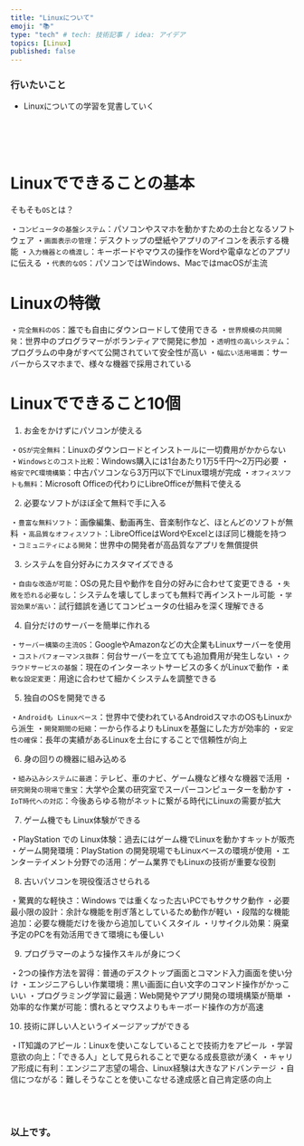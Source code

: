 ```yaml
---
title: "Linuxについて"
emoji: "📚"
type: "tech" # tech: 技術記事 / idea: アイデア
topics: [Linux]
published: false
---
```

### 行いたいこと
- Linuxについての学習を覚書していく


<br>
<br>
<br>




# Linuxでできることの基本
そもそも`OS`とは？

・`コンピュータの基盤システム`：パソコンやスマホを動かすための土台となるソフトウェア
・`画面表示の管理`：デスクトップの壁紙やアプリのアイコンを表示する機能
・`入力機器との橋渡し`：キーボードやマウスの操作をWordや電卓などのアプリに伝える
・`代表的なOS`：パソコンではWindows、MacではmacOSが主流

# Linuxの特徴

・`完全無料のOS`：誰でも自由にダウンロードして使用できる
・`世界規模の共同開発`：世界中のプログラマーがボランティアで開発に参加
・`透明性の高いシステム`：プログラムの中身がすべて公開されていて安全性が高い
・`幅広い活用場面`：サーバーからスマホまで、様々な機器で採用されている

# Linuxでできること10個
1. お金をかけずにパソコンが使える

・`OSが完全無料`：Linuxのダウンロードとインストールに一切費用がかからない
・`Windowsとのコスト比較`：Windows購入には1台あたり1万5千円～2万円必要
・`格安でPC環境構築`：中古パソコンなら3万円以下でLinux環境が完成
・`オフィスソフトも無料`：Microsoft Officeの代わりにLibreOfficeが無料で使える

2. 必要なソフトがほぼ全て無料で手に入る

・`豊富な無料ソフト`：画像編集、動画再生、音楽制作など、ほとんどのソフトが無料
・`高品質なオフィスソフト`：LibreOfficeはWordやExcelとほぼ同じ機能を持つ
・`コミュニティによる開発`：世界中の開発者が高品質なアプリを無償提供

3. システムを自分好みにカスタマイズできる

・`自由な改造が可能`：OSの見た目や動作を自分の好みに合わせて変更できる
・`失敗を恐れる必要なし`：システムを壊してしまっても無料で再インストール可能
・`学習効果が高い`：試行錯誤を通じてコンピュータの仕組みを深く理解できる

4. 自分だけのサーバーを簡単に作れる

・`サーバー構築の主流OS`：GoogleやAmazonなどの大企業もLinuxサーバーを使用
・`コストパフォーマンス抜群`：何台サーバーを立てても追加費用が発生しない
・`クラウドサービスの基盤`：現在のインターネットサービスの多くがLinuxで動作
・`柔軟な設定変更`：用途に合わせて細かくシステムを調整できる

5. 独自のOSを開発できる

・`Androidも Linuxベース`：世界中で使われているAndroidスマホのOSもLinuxから派生
・`開発期間の短縮`：一から作るよりもLinuxを基盤にした方が効率的
・`安定性の確保`：長年の実績があるLinuxを土台にすることで信頼性が向上

6. 身の回りの機器に組み込める

・`組み込みシステムに最適`：テレビ、車のナビ、ゲーム機など様々な機器で活用
・`研究開発の現場で重宝`：大学や企業の研究室でスーパーコンピューターを動かす
・`IoT時代への対応`：今後あらゆる物がネットに繋がる時代にLinuxの需要が拡大

7. ゲーム機でも Linux体験ができる

・PlayStation での Linux体験：過去にはゲーム機でLinuxを動かすキットが販売
・ゲーム開発環境：PlayStation の開発現場でもLinuxベースの環境が使用
・エンターテイメント分野での活用：ゲーム業界でもLinuxの技術が重要な役割

8. 古いパソコンを現役復活させられる

・驚異的な軽快さ：Windows では重くなった古いPCでもサクサク動作
・必要最小限の設計：余計な機能を削ぎ落としているため動作が軽い
・段階的な機能追加：必要な機能だけを後から追加していくスタイル
・リサイクル効果：廃棄予定のPCを有効活用できて環境にも優しい

9. プログラマーのような操作スキルが身につく

・2つの操作方法を習得：普通のデスクトップ画面とコマンド入力画面を使い分け
・エンジニアらしい作業環境：黒い画面に白い文字のコマンド操作がかっこいい
・プログラミング学習に最適：Web開発やアプリ開発の環境構築が簡単
・効率的な作業が可能：慣れるとマウスよりもキーボード操作の方が高速

10. 技術に詳しい人というイメージアップができる

・IT知識のアピール：Linuxを使いこなしていることで技術力をアピール
・学習意欲の向上：「できる人」として見られることで更なる成長意欲が湧く
・キャリア形成に有利：エンジニア志望の場合、Linux経験は大きなアドバンテージ
・自信につながる：難しそうなことを使いこなせる達成感と自己肯定感の向上





<br>
<br>


### 以上です。

<br>
<br>
<br>